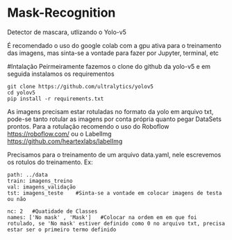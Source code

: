 # Mask-Recognition
Detector de mascara, utlizando o Yolo-v5

É recomendado o uso do google colab com a gpu ativa para o treinamento das imagens, mas sinta-se a 
vontade para fazer por Jupyter, terminal, etc

#Intalação
Peirmeiramente fazemos o clone do github da yolo-v5
e em seguida instalamos os requirementos

```
git clone https://github.com/ultralytics/yolov5
cd yolov5
pip install -r requirements.txt
```

As imagens precisam estar rotuladas no formato da yolo em arquivo txt,
pode-se tanto rotular as imagens por conta própria quanto pegar DataSets prontos.
Para a rotulação recomendo o uso do Roboflow https://roboflow.com/ 
ou o LabelImg https://github.com/heartexlabs/labelImg

Precisamos para o treinamento de um arquivo data.yaml,
nele escrevemos os rotulos do treinamento.
Ex:
```
path: ../data
train: imagens_treino
val: imagens_validação
tst: imagens_teste    #Sinta-se a vontade em colocar imagens de testa ou não

nc: 2   #Quatidade de Classes
names: ['No mask' , 'Mask']   #Colocar na ordem em em que foi rotulado, se 'No mask' estiver definido como 0 no arquivo txt, precisa estar ser o primeiro termo definido
